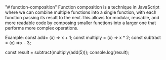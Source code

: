 "# function-composition"
Function composition is a technique in JavaScript where we can combine multiple functions into a single function, with each function passing its result to the next.This allows for modular, reusable, and more readable code by composing smaller functions into a larger one that performs more complex operations.

Example:
const add= (x) => x + 1;
const multiply = (x) => x \* 2;
const subtract = (x) =>x - 3;

const result = subtract(multiply(add(5)));
console.log(result);
